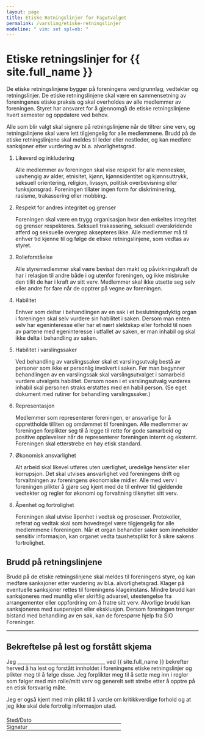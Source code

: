 ```yaml
---
layout: page
title: Etiske Retningslinjer for Fagutvalget
permalink: /varsling/etiske-retningslinjer
modeline: " vim: set spl=nb: "
---
```


# Etiske retningslinjer for {{ site.full_name }}

De etiske retningslinjene bygger på foreningens verdigrunnlag, vedtekter og retningslinjer. De etiske retningslinjene skal være en sammensetning av foreningenes etiske praksis og skal overholdes av alle medlemmer av foreningen. Styret har ansvaret for å gjennomgå de etiske retningslinjene hvert semester og oppdatere ved behov.

Alle som blir valgt skal signere på retningslinjene når de tiltrer sine verv, og retningslinjene skal være lett tilgjengelig for alle medlemmene. Brudd på de etiske retningslinjene skal meldes til leder eller nestleder, og kan medføre sanksjoner etter vurdering av bl.a. alvorlighetsgrad.

1. Likeverd og inkludering

    Alle medlemmer av foreningen skal vise respekt for alle mennesker, uavhengig av alder, etnisitet, kjønn, kjønnsidentitet og kjønnsuttrykk, seksuell orientering, religion, livssyn, politisk overbevisning eller funksjonsgrad. Foreningen tillater ingen form for diskriminering, rasisme, trakassering eller mobbing.

2. Respekt for andres integritet og grenser

    Foreningen skal være en trygg organisasjon hvor den enkeltes integritet og grenser respekteres. Seksuell trakassering, seksuell overskridende atferd og seksuelle overgrep aksepteres ikke. Alle medlemmer må til enhver tid kjenne til og følge de etiske retningslinjene, som vedtas av styret.

3. Rolleforståelse

    Alle styremedlemmer skal være bevisst den makt og påvirkningskraft de har i relasjon til andre både i og utenfor foreningen, og ikke misbruke den tillit de har i kraft av sitt verv. Medlemmer skal ikke utsette seg selv eller andre for fare når de opptrer på vegne av foreningen.

4. Habilitet

    Enhver som deltar i behandlingen av en sak i et beslutningsdyktig organ i foreningen skal selv vurdere sin habilitet i saken. Dersom man enten selv har egeninteresse eller har et nært slektskap eller forhold til noen av partene med egeninteresse i utfallet av saken, er man inhabil og skal ikke delta i behandling av saken.

5. Habilitet i varslingssaker

    Ved behandling av varslingssaker skal et varslingsutvalg bestå av personer som ikke er personlig involvert i saken. Før man begynner behandlingen av en varslingssak skal varslingsutvalget i samarbeid vurdere utvalgets habilitet. Dersom noen i et varslingsutvalg vurderes inhabil skal personen straks erstattes med en habil person. (Se eget dokument med rutiner for behandling varslingssaker.)

6. Representasjon

    Medlemmer som representerer foreningen, er ansvarlige for å opprettholde tilliten og omdømmet til foreningen. Alle medlemmer av foreningen forplikter seg til å legge til rette for gode samarbeid og positive opplevelser når de representerer foreningen internt og eksternt. Foreningen skal etterstrebe en høy etisk standard.

7. Økonomisk ansvarlighet

    Alt arbeid skal likevel utføres uten uærlighet, uredelige hensikter eller korrupsjon. Det skal utvises ansvarlighet ved foreningens drift og forvaltningen av foreningens økonomiske midler. Alle med verv i foreningen plikter å gjøre seg kjent med de til enhver tid gjeldende vedtekter og regler for økonomi og forvaltning tilknyttet sitt verv.

8. Åpenhet og fortrolighet

    Foreningen skal utvise åpenhet i vedtak og prosesser. Protokoller, referat og vedtak skal som hovedregel være tilgjengelig for alle medlemmene i foreningen. Når et organ behandler saker som inneholder sensitiv informasjon, kan organet vedta taushetsplikt for å sikre sakens fortrolighet.

## Brudd på retningslinjene

Brudd på de etiske retningslinjene skal meldes til foreningens styre, og kan medføre sanksjoner etter vurdering av bl.a. alvorlighetsgrad. Klager på eventuelle sanksjoner rettes til foreningens klageinstans. Mindre brudd kan sanksjoneres med muntlig eller skriftlig advarsel, utestengelse fra arrangementer eller oppfordring om å fratre sitt verv. Alvorlige brudd kan sanksjoneres med suspensjon eller eksklusjon. Dersom foreningen trenger bistand med behandling av en sak, kan de forespørre hjelp fra SiO Foreninger.

---

## Bekreftelse på lest og forstått skjema

Jeg ____________________________________ ved {{ site.full_name }} bekrefter herved å ha lest og forstått innholdet i foreningens etiske retningslinjer og plikter meg til å følge disse. Jeg forplikter meg til å sette meg inn i regler som følger med min rolle/mitt verv og generelt sett strebe etter å opptre på en etisk forsvarlig måte.

Jeg er også kjent med min plikt til å varsle om kritikkverdige forhold og at jeg ikke skal dele fortrolig informasjon utad.

<div style="margin-top: 20px;">
    <span style="display:inline-block; width: 300px; border-bottom: 1px solid black; margin-right: 20px;">Sted/Dato</span>
    <span style="display:inline-block; width: 300px; border-bottom: 1px solid black;">Signatur</span>
</div>
